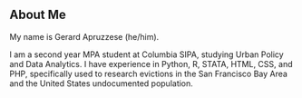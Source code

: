 ## About Me

My name is Gerard Apruzzese (he/him).

I am a second year MPA student at Columbia SIPA, studying Urban Policy and Data Analytics. I have experience in Python, R, STATA, HTML, CSS, and PHP, specifically used to research evictions in the San Francisco Bay Area and the United States undocumented population. 


<!--
**gapruzzese/gapruzzese** is a ✨ _special_ ✨ repository because its `README.md` (this file) appears on your GitHub profile.

Here are some ideas to get you started:

- 🔭 I’m currently working on ...
- 🌱 I’m currently learning ...
- 👯 I’m looking to collaborate on ...
- 🤔 I’m looking for help with ...
- 💬 Ask me about ...
- 📫 How to reach me: ...
- 😄 Pronouns: ...
- ⚡ Fun fact: ...
-->
